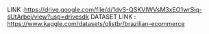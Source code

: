 LINK :https://drive.google.com/file/d/1dvS-QSKVIWVsM3xEO1wrSiq-sUtArbej/view?usp=drivesdk
DATASET LINK : https://www.kaggle.com/datasets/olistbr/brazilian-ecommerce
